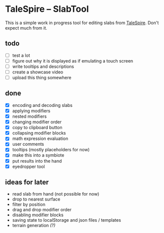 # TaleSpire – SlabTool

This is a simple work in progress tool for editing slabs from [TaleSpire](https://talespire.com/). Don't expect much from it.

## todo
- [ ] test a lot
- [ ] figure out why it is displayed as if emulating a touch screen
- [ ] write tooltips and descriptions
- [ ] create a showcase video
- [ ] upload this thing somewhere

## done
- [x] encoding and decoding slabs
- [x] applying modifiers
- [x] nested modifiers
- [x] changing modifier order
- [x] copy to clipboard button
- [x] collapsing modifier blocks
- [x] math expression evaluation
- [x] user comments
- [x] tooltips (mostly placeholders for now)
- [x] make this into a symbiote
- [x] put results into the hand
- [x] eyedropper tool

## ideas for later
- read slab from hand (not possible for now)
- drop to nearest surface
- filter by position
- drag and drop modifier order
- disabling modifier blocks
- saving state to localStorage and json files / templates
- terrain generation *(?)*